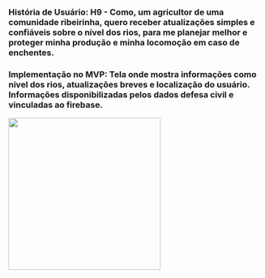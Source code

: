 ### **História de Usuário:** H9 - Como, um agricultor de uma comunidade ribeirinha, quero receber atualizações simples e confiáveis sobre o nível dos rios, para me planejar melhor e proteger minha produção e minha locomoção em caso de enchentes.
### **Implementação no MVP:** Tela onde mostra informações como nivel dos rios, atualizações breves e localização do usuário. Informações disponibilizadas pelos dados defesa civil e vinculadas ao firebase.
<img src="" width="300">
